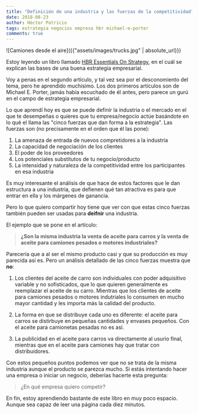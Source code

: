 ```yaml
---
title: "Definición de una industria y las fuerzas de la competitividad"
date: 2018-08-23
author: Héctor Patricio
tags: estrategia negocios empresa hbr michael-e-porter
comments: true
---
```


![Camiones desde el aire]({{"assets/images/trucks.jpg" | absolute_url}})

Estoy leyendo un libro llamado [HBR Essentials On Strategy](https://hbr.org/product/hbr-s-10-must-reads-on-strategy-with-featured-article-what-is-strategy-by-michael-e-porter/12601E-KND-ENG), en el cuál se explican las bases de una buena estrategia empresarial.

Voy a penas en el segundo artículo, y tal vez sea por el desconomiento del tema, pero he aprendido muchísimo. Los dos primeros artículos son de Michael E. Porter, jamás había escuchado de él antes, pero parece un gurú en el campo de estrategia empresarial.

Lo que aprendí hoy es que se puede definir la industria o el mercado en el que te
desempeñas o quieres que tu empresa/negocio actúe basándote en lo qué el llama las
"cinco fuerzas que dan forma a la estrategia". Las fuerzas son (no precisamente en el orden que él las pone):

1. La amenaza de entrada de nuevos compretidores a la industria
2. La capacidad de negociación de los clientes
3. El poder de los proveedores
4. Los potenciales substitutos de tu negocio/producto
5. La intensidad y naturaleza de la competitividad entre los participantes en esa industria

Es muy interesante el análisis de que hace de estos factores que le dan estructura a una industria, que defienen qué tan atractiva es para que entrar en ella y los márgenes de ganancia.

Pero lo que quiero compartir hoy tiene que ver con que estas cinco fuerzas también pueden ser usadas para **deifnir** una industria.

El ejemplo que se pone en el artículo:

> **¿Son la misma industria la venta de aceite para carros y la venta de aceite para camiones pesados o motores industriales?**

Parecería que a al ser el mismo producto casi y que su producción es muy parecida así es. Pero un análisis detallado de las cinco fuerzas muestra que **no**:

1. Los clientes del aceite de carro son individuales con poder adquisitivo variable y no sofisticados, que lo que quieren generalmente es reemplazar el aceite de su carro. Mientras que los clientes de aceite para camiones pesados o motores indutriales lo consumen en mucho mayor cantidad y les importa más la calidad del producto.

2. La forma en que se distribuye cada uno es diferente: el aceite para carros se distirbuye en pequeñas cantidades y envases pequeños. Con el aceite para camionetas pesadas no es así.

3. La publicidad en el aceite para carros va directamente al usurio final, mientras que en el aceite para camiones hay que tratar con distribuidores.

Con estos pequeños puntos podemos ver que no se trata de la misma industria aunque el producto se parezca mucho. Si estás intentando hacer una empresa o iniciar un negocio, deberías hacerte esta pregunta:

> ¿En qué empresa quiero competir?

En fin, estoy aprendiendo bastante de este libro en muy poco espacio. Aunque sea capaz de leer una página cada diez minutos.
